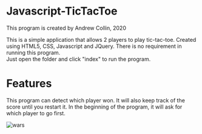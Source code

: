 # Javascript-TicTacToe

This program is created by Andrew Collin, 2020

This is a simple application that allows 2 players to play tic-tac-toe. Created using HTML5, CSS, Javascript and JQuery. There is no requirement in running this program. <br>
Just open the folder and click "index" to run the program. 

# Features

This program can detect which player won. It will also keep track of the score until you restart it. In the beginning of the program, it will ask for which player to go first.

![wars](https://user-images.githubusercontent.com/109395254/187015442-fcf23501-6324-4781-ac2f-98054bf4b58f.PNG)
